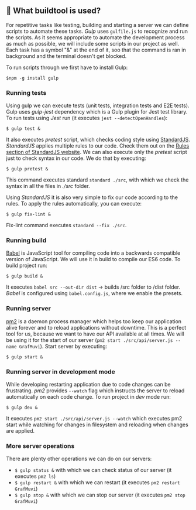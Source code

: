 ## :wrench: What buildtool is used?
For repetitive tasks like testing, building and starting a server we can define scripts to automate these tasks. *Gulp* uses ```gulfile.js``` to recognize and run the scripts. As it seems appropriate to automate the development process as much as possible, we will include some scripts in our project as well. Each task has a symbol "&" at the end of it, soo that the command is ran in background and the terminal doesn't get blocked.

To run scripts through  we first have to install Gulp:
```
$npm -g install gulp
```
### Running tests
Using gulp we can execute tests (unit tests, integration tests and E2E tests). Gulp uses *gulp-jest* dependency which is a Gulp plugin for Jest test library. To run tests using *Jest* run (it executes ```jest --detectOpenHandles```):
```
$ gulp test &
```
It also executes *pretest* script, which checks coding style using [StandardJS](https://standardjs.com/). *StandardJS* applies multiple rules to our code. Check them out on the [Rules section of StandardJS website](https://standardjs.com/rules.html). We can also execute only the *pretest* script just to check syntax in our code. We do that by executing:
```
$ gulp pretest &
```
This command executes standard ```standard ./src```, with which we check the syntax in all the files in *./src* folder.

Using *StandardJS* it is also very simple to fix our code according to the rules. To apply the rules automatically, you can execute:
```
$ gulp fix-lint &
```
Fix-lint command executes ```standard --fix ./src```.

### Running build
[Babel](https://babeljs.io/) is JavaScript tool for compiling code into a backwards compatible version of JavaScript. We will use it in build to compile our ES6 code. To build project run:
```
$ gulp build &
```
It executes ```babel src --out-dir dist``` -> builds /src folder to /dist folder. *Babel* is configured using ```babel.config.js```, where we enable the presets.

### Running server
[pm2](https://pm2.keymetrics.io/) is a daemon process manager which helps too keep our application alive forever and to reload applications without downtime. This is a perfect tool for us, because we want to have our API available at all times. We will be using it for the start of our server (```pm2 start ./src/api/server.js --name GrafMuvi```). Start server by executing:
```
$ gulp start &
```

### Running server in development mode
While developing restarting application due to code changes can be frustrating. *pm2* provides ```--watch``` flag which instructs the server to reload automatically on each code change. To run project in *dev* mode run:
```
$ gulp dev &
```
It executes ```pm2 start ./src/api/server.js --watch``` which executes pm2 start while watching for changes in filesystem and reloading when changes are applied.

### More server operations
There are plenty other operations we can do on our servers:
- ```$ gulp status &``` with which we can check status of our server (it executes ```pm2 ls```)
- ```$ gulp restart &``` with which we can restart (it executes ```pm2 restart GrafMuvi```)
- ```$ gulp stop &``` with which we can stop our server (it executes ```pm2 stop GrafMuvi```)
